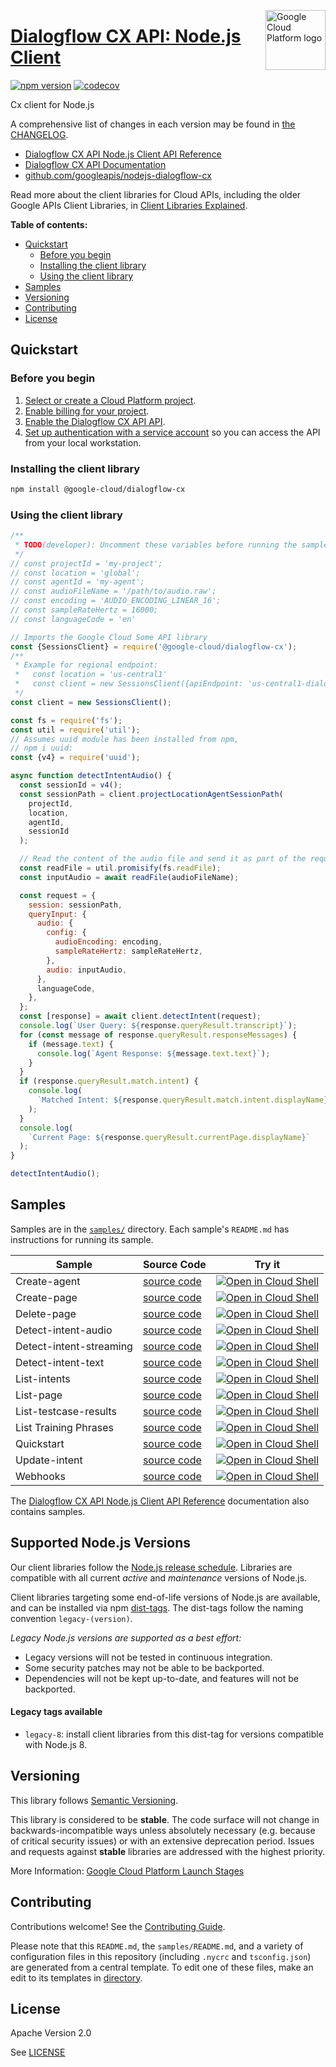 [//]: # "This README.md file is auto-generated, all changes to this file will be lost."
[//]: # "To regenerate it, use `python -m synthtool`."
<img src="https://avatars2.githubusercontent.com/u/2810941?v=3&s=96" alt="Google Cloud Platform logo" title="Google Cloud Platform" align="right" height="96" width="96"/>

# [Dialogflow CX API: Node.js Client](https://github.com/googleapis/nodejs-dialogflow-cx)


[![npm version](https://img.shields.io/npm/v/@google-cloud/dialogflow-cx.svg)](https://www.npmjs.org/package/@google-cloud/dialogflow-cx)
[![codecov](https://img.shields.io/codecov/c/github/googleapis/nodejs-dialogflow-cx/main.svg?style=flat)](https://codecov.io/gh/googleapis/nodejs-dialogflow-cx)




Cx client for Node.js


A comprehensive list of changes in each version may be found in
[the CHANGELOG](https://github.com/googleapis/nodejs-dialogflow-cx/blob/main/CHANGELOG.md).

* [Dialogflow CX API Node.js Client API Reference][client-docs]
* [Dialogflow CX API Documentation][product-docs]
* [github.com/googleapis/nodejs-dialogflow-cx](https://github.com/googleapis/nodejs-dialogflow-cx)

Read more about the client libraries for Cloud APIs, including the older
Google APIs Client Libraries, in [Client Libraries Explained][explained].

[explained]: https://cloud.google.com/apis/docs/client-libraries-explained

**Table of contents:**


* [Quickstart](#quickstart)
  * [Before you begin](#before-you-begin)
  * [Installing the client library](#installing-the-client-library)
  * [Using the client library](#using-the-client-library)
* [Samples](#samples)
* [Versioning](#versioning)
* [Contributing](#contributing)
* [License](#license)

## Quickstart

### Before you begin

1.  [Select or create a Cloud Platform project][projects].
1.  [Enable billing for your project][billing].
1.  [Enable the Dialogflow CX API API][enable_api].
1.  [Set up authentication with a service account][auth] so you can access the
    API from your local workstation.

### Installing the client library

```bash
npm install @google-cloud/dialogflow-cx
```


### Using the client library

```javascript
/**
 * TODO(developer): Uncomment these variables before running the sample.
 */
// const projectId = 'my-project';
// const location = 'global';
// const agentId = 'my-agent';
// const audioFileName = '/path/to/audio.raw';
// const encoding = 'AUDIO_ENCODING_LINEAR_16';
// const sampleRateHertz = 16000;
// const languageCode = 'en'

// Imports the Google Cloud Some API library
const {SessionsClient} = require('@google-cloud/dialogflow-cx');
/**
 * Example for regional endpoint:
 *   const location = 'us-central1'
 *   const client = new SessionsClient({apiEndpoint: 'us-central1-dialogflow.googleapis.com'})
 */
const client = new SessionsClient();

const fs = require('fs');
const util = require('util');
// Assumes uuid module has been installed from npm,
// npm i uuid:
const {v4} = require('uuid');

async function detectIntentAudio() {
  const sessionId = v4();
  const sessionPath = client.projectLocationAgentSessionPath(
    projectId,
    location,
    agentId,
    sessionId
  );

  // Read the content of the audio file and send it as part of the request.
  const readFile = util.promisify(fs.readFile);
  const inputAudio = await readFile(audioFileName);

  const request = {
    session: sessionPath,
    queryInput: {
      audio: {
        config: {
          audioEncoding: encoding,
          sampleRateHertz: sampleRateHertz,
        },
        audio: inputAudio,
      },
      languageCode,
    },
  };
  const [response] = await client.detectIntent(request);
  console.log(`User Query: ${response.queryResult.transcript}`);
  for (const message of response.queryResult.responseMessages) {
    if (message.text) {
      console.log(`Agent Response: ${message.text.text}`);
    }
  }
  if (response.queryResult.match.intent) {
    console.log(
      `Matched Intent: ${response.queryResult.match.intent.displayName}`
    );
  }
  console.log(
    `Current Page: ${response.queryResult.currentPage.displayName}`
  );
}

detectIntentAudio();

```



## Samples

Samples are in the [`samples/`](https://github.com/googleapis/nodejs-dialogflow-cx/tree/main/samples) directory. Each sample's `README.md` has instructions for running its sample.

| Sample                      | Source Code                       | Try it |
| --------------------------- | --------------------------------- | ------ |
| Create-agent | [source code](https://github.com/googleapis/nodejs-dialogflow-cx/blob/main/samples/create-agent.js) | [![Open in Cloud Shell][shell_img]](https://console.cloud.google.com/cloudshell/open?git_repo=https://github.com/googleapis/nodejs-dialogflow-cx&page=editor&open_in_editor=samples/create-agent.js,samples/README.md) |
| Create-page | [source code](https://github.com/googleapis/nodejs-dialogflow-cx/blob/main/samples/create-page.js) | [![Open in Cloud Shell][shell_img]](https://console.cloud.google.com/cloudshell/open?git_repo=https://github.com/googleapis/nodejs-dialogflow-cx&page=editor&open_in_editor=samples/create-page.js,samples/README.md) |
| Delete-page | [source code](https://github.com/googleapis/nodejs-dialogflow-cx/blob/main/samples/delete-page.js) | [![Open in Cloud Shell][shell_img]](https://console.cloud.google.com/cloudshell/open?git_repo=https://github.com/googleapis/nodejs-dialogflow-cx&page=editor&open_in_editor=samples/delete-page.js,samples/README.md) |
| Detect-intent-audio | [source code](https://github.com/googleapis/nodejs-dialogflow-cx/blob/main/samples/detect-intent-audio.js) | [![Open in Cloud Shell][shell_img]](https://console.cloud.google.com/cloudshell/open?git_repo=https://github.com/googleapis/nodejs-dialogflow-cx&page=editor&open_in_editor=samples/detect-intent-audio.js,samples/README.md) |
| Detect-intent-streaming | [source code](https://github.com/googleapis/nodejs-dialogflow-cx/blob/main/samples/detect-intent-streaming.js) | [![Open in Cloud Shell][shell_img]](https://console.cloud.google.com/cloudshell/open?git_repo=https://github.com/googleapis/nodejs-dialogflow-cx&page=editor&open_in_editor=samples/detect-intent-streaming.js,samples/README.md) |
| Detect-intent-text | [source code](https://github.com/googleapis/nodejs-dialogflow-cx/blob/main/samples/detect-intent-text.js) | [![Open in Cloud Shell][shell_img]](https://console.cloud.google.com/cloudshell/open?git_repo=https://github.com/googleapis/nodejs-dialogflow-cx&page=editor&open_in_editor=samples/detect-intent-text.js,samples/README.md) |
| List-intents | [source code](https://github.com/googleapis/nodejs-dialogflow-cx/blob/main/samples/list-intents.js) | [![Open in Cloud Shell][shell_img]](https://console.cloud.google.com/cloudshell/open?git_repo=https://github.com/googleapis/nodejs-dialogflow-cx&page=editor&open_in_editor=samples/list-intents.js,samples/README.md) |
| List-page | [source code](https://github.com/googleapis/nodejs-dialogflow-cx/blob/main/samples/list-page.js) | [![Open in Cloud Shell][shell_img]](https://console.cloud.google.com/cloudshell/open?git_repo=https://github.com/googleapis/nodejs-dialogflow-cx&page=editor&open_in_editor=samples/list-page.js,samples/README.md) |
| List-testcase-results | [source code](https://github.com/googleapis/nodejs-dialogflow-cx/blob/main/samples/list-testcase-results.js) | [![Open in Cloud Shell][shell_img]](https://console.cloud.google.com/cloudshell/open?git_repo=https://github.com/googleapis/nodejs-dialogflow-cx&page=editor&open_in_editor=samples/list-testcase-results.js,samples/README.md) |
| List Training Phrases | [source code](https://github.com/googleapis/nodejs-dialogflow-cx/blob/main/samples/listTrainingPhrases.js) | [![Open in Cloud Shell][shell_img]](https://console.cloud.google.com/cloudshell/open?git_repo=https://github.com/googleapis/nodejs-dialogflow-cx&page=editor&open_in_editor=samples/listTrainingPhrases.js,samples/README.md) |
| Quickstart | [source code](https://github.com/googleapis/nodejs-dialogflow-cx/blob/main/samples/quickstart.js) | [![Open in Cloud Shell][shell_img]](https://console.cloud.google.com/cloudshell/open?git_repo=https://github.com/googleapis/nodejs-dialogflow-cx&page=editor&open_in_editor=samples/quickstart.js,samples/README.md) |
| Update-intent | [source code](https://github.com/googleapis/nodejs-dialogflow-cx/blob/main/samples/update-intent.js) | [![Open in Cloud Shell][shell_img]](https://console.cloud.google.com/cloudshell/open?git_repo=https://github.com/googleapis/nodejs-dialogflow-cx&page=editor&open_in_editor=samples/update-intent.js,samples/README.md) |
| Webhooks | [source code](https://github.com/googleapis/nodejs-dialogflow-cx/blob/main/samples/webhooks.js) | [![Open in Cloud Shell][shell_img]](https://console.cloud.google.com/cloudshell/open?git_repo=https://github.com/googleapis/nodejs-dialogflow-cx&page=editor&open_in_editor=samples/webhooks.js,samples/README.md) |



The [Dialogflow CX API Node.js Client API Reference][client-docs] documentation
also contains samples.

## Supported Node.js Versions

Our client libraries follow the [Node.js release schedule](https://nodejs.org/en/about/releases/).
Libraries are compatible with all current _active_ and _maintenance_ versions of
Node.js.

Client libraries targeting some end-of-life versions of Node.js are available, and
can be installed via npm [dist-tags](https://docs.npmjs.com/cli/dist-tag).
The dist-tags follow the naming convention `legacy-(version)`.

_Legacy Node.js versions are supported as a best effort:_

* Legacy versions will not be tested in continuous integration.
* Some security patches may not be able to be backported.
* Dependencies will not be kept up-to-date, and features will not be backported.

#### Legacy tags available

* `legacy-8`: install client libraries from this dist-tag for versions
  compatible with Node.js 8.

## Versioning

This library follows [Semantic Versioning](http://semver.org/).



This library is considered to be **stable**. The code surface will not change in backwards-incompatible ways
unless absolutely necessary (e.g. because of critical security issues) or with
an extensive deprecation period. Issues and requests against **stable** libraries
are addressed with the highest priority.






More Information: [Google Cloud Platform Launch Stages][launch_stages]

[launch_stages]: https://cloud.google.com/terms/launch-stages

## Contributing

Contributions welcome! See the [Contributing Guide](https://github.com/googleapis/nodejs-dialogflow-cx/blob/main/CONTRIBUTING.md).

Please note that this `README.md`, the `samples/README.md`,
and a variety of configuration files in this repository (including `.nycrc` and `tsconfig.json`)
are generated from a central template. To edit one of these files, make an edit
to its templates in
[directory](https://github.com/googleapis/synthtool).

## License

Apache Version 2.0

See [LICENSE](https://github.com/googleapis/nodejs-dialogflow-cx/blob/main/LICENSE)

[client-docs]: https://googleapis.dev/nodejs/dialogflow-cx/latest
[product-docs]: https://cloud.google.com/dialogflow-enterprise/
[shell_img]: https://gstatic.com/cloudssh/images/open-btn.png
[projects]: https://console.cloud.google.com/project
[billing]: https://support.google.com/cloud/answer/6293499#enable-billing
[enable_api]: https://console.cloud.google.com/flows/enableapi?apiid=dialogflow.googleapis.com
[auth]: https://cloud.google.com/docs/authentication/getting-started
